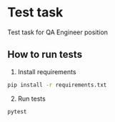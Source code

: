 # Test task

Test task for QA Engineer position

## How to run tests

1. Install requirements

```bash
pip install -r requirements.txt
```
2. Run tests
```bash
pytest
```
